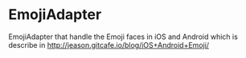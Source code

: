 EmojiAdapter
============

EmojiAdapter that handle the Emoji faces in iOS and Android which is describe in http://jeason.gitcafe.io/blog/iOS+Android+Emoji/
